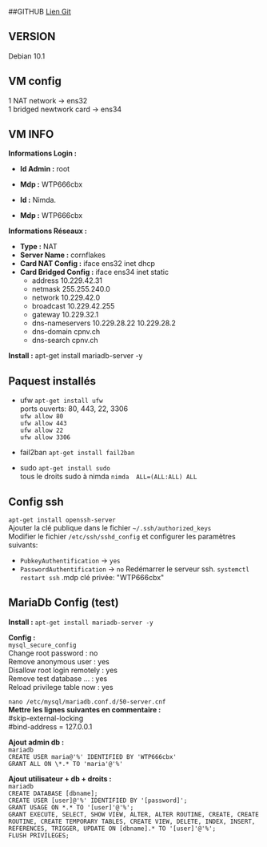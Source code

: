 
##GITHUB
[Lien Git](https://github.com/BergmannFlorian/webservunix)

## VERSION
Debian 10.1

## VM config
1 NAT network ->  ens32  
1 bridged newtwork card -> ens34

## VM INFO
__Informations Login :__

- __Id Admin :__ root
- __Mdp :__ WTP666cbx

- __Id :__ Nimda. 
- __Mdp :__ WTP666cbx

__Informations Réseaux :__
- __Type :__ NAT  
- __Server Name :__ cornflakes  
- __Card NAT Config :__ iface ens32 inet dhcp  
- __Card Bridged Config :__ iface ens34 inet static  
    - address 10.229.42.31
    - netmask 255.255.240.0
    - network 10.229.42.0
    - broadcast 10.229.42.255
    - gateway 10.229.32.1
    - dns-nameservers 10.229.28.22 10.229.28.2
    - dns-domain cpnv.ch
    - dns-search cpnv.ch

__Install :__ apt-get install mariadb-server -y  
## Paquest installés  
- ufw `apt-get install ufw`  
    ports ouverts: 80, 443, 22, 3306  
    `ufw allow 80`  
    `ufw allow 443`  
    `ufw allow 22`  
    `ufw allow 3306`  

- fail2ban `apt-get install fail2ban`  
- sudo `apt-get install sudo`  
    tous le droits sudo à nimda `nimda  ALL=(ALL:ALL) ALL`  


## Config ssh  
`apt-get install openssh-server`  
Ajouter la clé publique dans le fichier `~/.ssh/authorized_keys`  
Modifier le fichier `/etc/ssh/sshd_config` et configurer les paramètres suivants:  
- `PubkeyAuthentification` -> `yes`
- `PasswordAuthentification` -> `no`
Redémarrer le serveur ssh. `systemctl restart ssh`
.mdp clé privée: "WTP666cbx"

## MariaDb Config (test)
__Install :__ 
`apt-get install mariadb-server -y`

__Config :__  
`mysql_secure_config`  
Change root password : no  
Remove anonymous user : yes  
Disallow root login remotely : yes  
Remove test database ... : yes  
Reload privilege table now : yes  

`nano /etc/mysql/mariadb.conf.d/50-server.cnf`  
__Mettre les lignes suivantes en commentaire :__  
#skip-external-locking  
#bind-address            = 127.0.0.1

__Ajout admin db :__  
`mariadb`  
`CREATE USER maria@'%' IDENTIFIED BY 'WTP666cbx'`  
`GRANT ALL ON \*.* TO 'maria'@'%'`

__Ajout utilisateur + db + droits :__  
`mariadb`  
`CREATE DATABASE [dbname];`  
`CREATE USER [user]@'%' IDENTIFIED BY '[password]';`  
`GRANT USAGE ON *.* TO '[user]'@'%';`  
`GRANT EXECUTE, SELECT, SHOW VIEW, ALTER, ALTER ROUTINE, CREATE, CREATE ROUTINE, CREATE TEMPORARY TABLES, CREATE VIEW, DELETE, INDEX, INSERT, REFERENCES, TRIGGER, UPDATE ON [dbname].* TO '[user]'@'%';`  
`FLUSH PRIVILEGES;`